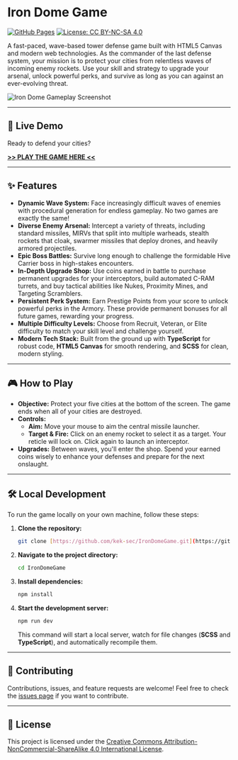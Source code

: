 # Iron Dome Game

[![GitHub Pages](https://img.shields.io/badge/Play%20Now-Live%20Demo-brightgreen?style=for-the-badge&logo=github)](https://kek-sec.github.io/IronDomeGame/)
[![License: CC BY-NC-SA 4.0](https://img.shields.io/badge/License-CC%20BY--NC--SA%204.0-lightgrey.svg?style=for-the-badge)](https://creativecommons.org/licenses/by-nc-sa/4.0/)

A fast-paced, wave-based tower defense game built with HTML5 Canvas and modern web technologies. As the commander of the last defense system, your mission is to protect your cities from relentless waves of incoming enemy rockets. Use your skill and strategy to upgrade your arsenal, unlock powerful perks, and survive as long as you can against an ever-evolving threat.

![Iron Dome Gameplay Screenshot](https://i.imgur.com/X0PJqPF.png)

---

## 🚀 Live Demo

Ready to defend your cities?

[**>> PLAY THE GAME HERE <<**](https://kek-sec.github.io/IronDomeGame/)

---

## ✨ Features

- **Dynamic Wave System:** Face increasingly difficult waves of enemies with procedural generation for endless gameplay. No two games are exactly the same!
- **Diverse Enemy Arsenal:** Intercept a variety of threats, including standard missiles, MIRVs that split into multiple warheads, stealth rockets that cloak, swarmer missiles that deploy drones, and heavily armored projectiles.
- **Epic Boss Battles:** Survive long enough to challenge the formidable Hive Carrier boss in high-stakes encounters.
- **In-Depth Upgrade Shop:** Use coins earned in battle to purchase permanent upgrades for your interceptors, build automated C-RAM turrets, and buy tactical abilities like Nukes, Proximity Mines, and Targeting Scramblers.
- **Persistent Perk System:** Earn Prestige Points from your score to unlock powerful perks in the Armory. These provide permanent bonuses for all future games, rewarding your progress.
- **Multiple Difficulty Levels:** Choose from Recruit, Veteran, or Elite difficulty to match your skill level and challenge yourself.
- **Modern Tech Stack:** Built from the ground up with **TypeScript** for robust code, **HTML5 Canvas** for smooth rendering, and **SCSS** for clean, modern styling.

---

## 🎮 How to Play

- **Objective:** Protect your five cities at the bottom of the screen. The game ends when all of your cities are destroyed.
- **Controls:**
    - **Aim:** Move your mouse to aim the central missile launcher.
    - **Target & Fire:** Click on an enemy rocket to select it as a target. Your reticle will lock on. Click again to launch an interceptor.
- **Upgrades:** Between waves, you'll enter the shop. Spend your earned coins wisely to enhance your defenses and prepare for the next onslaught.

---

## 🛠️ Local Development

To run the game locally on your own machine, follow these steps:

1.  **Clone the repository:**
    ```bash
    git clone [https://github.com/kek-sec/IronDomeGame.git](https://github.com/kek-sec/IronDomeGame.git)
    ```
2.  **Navigate to the project directory:**
    ```bash
    cd IronDomeGame
    ```
3.  **Install dependencies:**
    ```bash
    npm install
    ```
4.  **Start the development server:**
    ```bash
    npm run dev
    ```
    This command will start a local server, watch for file changes (**SCSS** and **TypeScript**), and automatically recompile them.

---

## 🤝 Contributing

Contributions, issues, and feature requests are welcome! Feel free to check the [issues page](https://github.com/kek-sec/IronDomeGame/issues) if you want to contribute.

---

## 📜 License

This project is licensed under the [Creative Commons Attribution-NonCommercial-ShareAlike 4.0 International License](https://creativecommons.org/licenses/by-nc-sa/4.0/).
